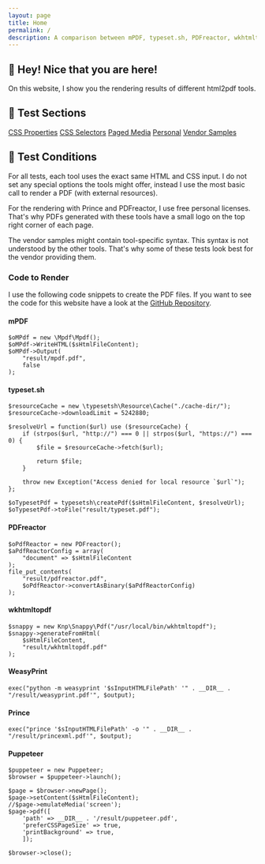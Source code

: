 ```yaml
---
layout: page
title: Home
permalink: /
description: A comparison between mPDF, typeset.sh, PDFreactor, wkhtmltopdf, WeasyPrint, Prince, and Puppeteer.
---
```


## 👋 Hey! Nice that you are here!

On this website, I show you the rendering results of different html2pdf tools.

## 🔬 Test Sections
<div class="boxes"><a href="/CSS-Properties/">CSS Properties</a>
<a href="/CSS-Selectors/">CSS Selectors</a>
<a href="/Paged-Media/">Paged Media</a>
<a href="/Personal/">Personal</a>
<a href="/Vendor-Samples/">Vendor Samples</a>
</div>

## 🔬 Test Conditions

For all tests, each tool uses the exact same HTML and CSS input. I do not set any special options the tools might offer, instead I use the most basic call to render a PDF (with external resources).

For the rendering with Prince and PDFreactor, I use free personal licenses. That's why PDFs generated with these tools have a small logo on the top right corner of each page.

The vendor samples might contain tool-specific syntax. This syntax is not understood by the other tools. That's why some of these tests look best for the vendor providing them.

### Code to Render

I use the following code snippets to create the PDF files. If you want to see the code for this website have a look at the [GitHub Repository](https://github.com/azettl/compare.html2pdf.tools).

#### mPDF

<pre><code class="hljs php">$oMPdf = <span class="hljs-keyword">new</span> \Mpdf\Mpdf();
$oMPdf-&gt;WriteHTML($sHtmlFileContent);
$oMPdf-&gt;Output(
    <span class="hljs-string">"result/mpdf.pdf"</span>, 
    <span class="hljs-keyword">false</span>
);</code></pre>

#### typeset.sh

<pre><code class="hljs php">$resourceCache = <span class="hljs-keyword">new</span> \typesetsh\Resource\Cache(<span class="hljs-string">"./cache-dir/"</span>);
$resourceCache-&gt;downloadLimit = <span class="hljs-number">5242880</span>;

$resolveUrl = <span class="hljs-function"><span class="hljs-keyword">function</span><span class="hljs-params">($url)</span> <span class="hljs-title">use</span> <span class="hljs-params">($resourceCache)</span> </span>{
    <span class="hljs-keyword">if</span> (strpos($url, <span class="hljs-string">"http://"</span>) === <span class="hljs-number">0</span> || strpos($url, <span class="hljs-string">"https://"</span>) === <span class="hljs-number">0</span>) {
        $file = $resourceCache-&gt;fetch($url);

        <span class="hljs-keyword">return</span> $file;
    }

    <span class="hljs-keyword">throw</span> <span class="hljs-keyword">new</span> <span class="hljs-keyword">Exception</span>(<span class="hljs-string">"Access denied for local resource `$url`"</span>);
};

$oTypesetPdf = typesetsh\createPdf($sHtmlFileContent, $resolveUrl);
$oTypesetPdf-&gt;toFile(<span class="hljs-string">"result/typeset.pdf"</span>);</code></pre>

#### PDFreactor

<pre><code class="hljs php">$oPdfReactor = <span class="hljs-keyword">new</span> PDFreactor();
$aPdfReactorConfig = <span class="hljs-keyword">array</span>(
    <span class="hljs-string">"document"</span> =&gt; $sHtmlFileContent
);
file_put_contents(
    <span class="hljs-string">"result/pdfreactor.pdf"</span>, 
    $oPdfReactor-&gt;convertAsBinary($aPdfReactorConfig)
);</code></pre>

#### wkhtmltopdf

<pre><code class="hljs php">$snappy = <span class="hljs-keyword">new</span> Knp\Snappy\Pdf(<span class="hljs-string">"/usr/local/bin/wkhtmltopdf"</span>);
$snappy-&gt;generateFromHtml(
    $sHtmlFileContent, 
    <span class="hljs-string">"result/wkhtmltopdf.pdf"</span>
);</code></pre>

#### WeasyPrint

<pre><code class="hljs php">exec(<span class="hljs-string">"python -m weasyprint '$sInputHTMLFilePath' '"</span> . <span class="hljs-keyword">__DIR__</span> . <span class="hljs-string">"/result/weasyprint.pdf'"</span>, $output);</code></pre>

#### Prince

<pre><code class="hljs php">exec(<span class="hljs-string">"prince '$sInputHTMLFilePath' -o '"</span> . <span class="hljs-keyword">__DIR__</span> . <span class="hljs-string">"/result/princexml.pdf'"</span>, $output);</code></pre>

#### Puppeteer

<pre><code class="hljs php">$puppeteer = <span class="hljs-keyword">new</span> Puppeteer;
$browser = $puppeteer-&gt;launch();

$page = $browser-&gt;newPage();
$page-&gt;setContent($sHtmlFileContent);
<span class="hljs-comment">//$page-&gt;emulateMedia('screen');</span>
$page-&gt;pdf([
    <span class="hljs-string">'path'</span> =&gt; <span class="hljs-keyword">__DIR__</span> . <span class="hljs-string">'/result/puppeteer.pdf'</span>,
    <span class="hljs-string">'preferCSSPageSize'</span> =&gt; <span class="hljs-keyword">true</span>,
    <span class="hljs-string">'printBackground'</span> =&gt; <span class="hljs-keyword">true</span>,
    ]);

$browser-&gt;close();</code></pre>